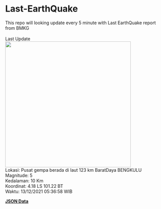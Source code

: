 # Last-EarthQuake
This repo will looking update every 5 minute with Last EarthQuake report from BMKG
<br>
<br>
Last Update
<br>
<img src="https://ews.bmkg.go.id/TEWS/data/20211213053658.mmi.jpg" width="400"/>
<br>
Lokasi: Pusat gempa berada di laut 123 km BaratDaya BENGKULU <br>
Magnitude: 5 <br>
Kedalaman: 10 Km <br>
Koordinat: 4.18 LS 101.22 BT <br>
Waktu: 13/12/2021 05:36:58 WIB <br>

<a href="./data/data.json">**JSON Data**</a>
